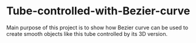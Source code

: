 # Tube-controlled-with-Bezier-curve
Main purpose of this project is to show how Bezier curve can be used to create smooth objects like this tube controlled by its 3D version. 
